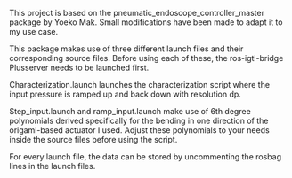 This project is based on the pneumatic_endoscope_controller_master package by Yoeko Mak.
Small modifications have been made to adapt it to my use case.

This package makes use of three different launch files and their corresponding source files. Before using each of these, the ros-igtl-bridge Plusserver needs to be launched first.

Characterization.launch launches the characterization script where the input pressure is ramped up and back down with resolution dp.

Step_input.launch and ramp_input.launch make use of 6th degree polynomials derived specifically for the bending in one direction of the origami-based actuator I used. Adjust these polynomials to your needs inside the source files before using the script.

For every launch file, the data can be stored by uncommenting the rosbag lines in the launch files.
